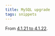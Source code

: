 ```yaml
---
title: MySQL upgrade
tags: snippets
---
```


From [4.1.21 to 4.1.22](http://www.wincent.com/knowledge-base/Upgrading_from_MySQL_4.1.21_to_4.1.22_on_Red_Hat_Enterprise_Linux).
